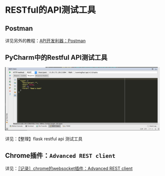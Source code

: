 # RESTful的API测试工具

## Postman
详见另外的教程：[API开发利器：Postman](http://book.crifan.com/books/api_tool_postman/website)

## PyCharm中的Restful API测试工具
![](../assets/img/pycharm_restful_api_tool.png)

详见：【整理】flask restful api 测试工具

## Chrome插件：`Advanced REST client`
详见：[［记录］chrome的websocket插件：Advanced REST client](https://www.crifan.com/chrome_websocket_plugin_advanced_rest_client/)

